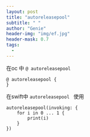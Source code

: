 ```yaml
---
layout: post
title: "autoreleasepool"
subtitle: " "
author: "Genie"
header-img: "img/ef.jpg"
header-mask: 0.7
tags:
  -  
---
```


在oc 中 `@ autoreleasepool `

```
@ autoreleasepool {
}
```

在swift中 `autoreleasepool ` 使用

```
autoreleasepool(invoking: {
    for i in 0 ... 1 {
        print(i)
    }
})
```